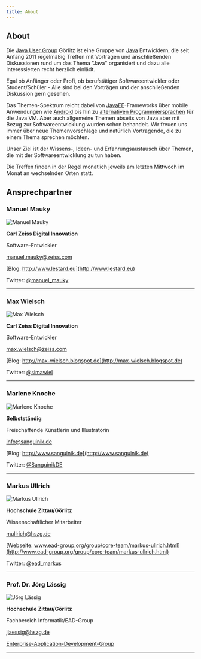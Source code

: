 ```yaml
---
title: About
---
```


## About

Die [Java User Group](https://de.wikipedia.org/wiki/Java_User_Group) Görlitz ist eine Gruppe von
[Java](<https://de.wikipedia.org/wiki/Java_(Programmiersprache)>) Entwicklern, die seit Anfang 2011 regelmäßig Treffen
mit Vorträgen und anschließenden Diskussionen rund um das Thema "Java" organisiert und dazu alle Interessierten recht
herzlich einlädt.

Egal ob Anfänger oder Profi, ob berufstätiger Softwareentwickler oder Student/Schüler - Alle sind bei den Vorträgen und
der anschließenden Diskussion gern gesehen.

Das Themen-Spektrum reicht dabei von
[JavaEE](https://de.wikipedia.org/wiki/Java_Platform,_Enterprise_Edition)-Frameworks über mobile Anwendungen wie
[Android](<https://de.wikipedia.org/wiki/Android_(Betriebssystem)>) bis hin zu
[alternativen Programmiersprachen](https://de.wikipedia.org/wiki/Java_Virtual_Machine#JVM-Sprachen) für die Java VM.
Aber auch allgemeine Themen abseits von Java aber mit Bezug zur Softwareentwicklung wurden schon behandelt. Wir freuen
uns immer über neue Themenvorschläge und natürlich Vortragende, die zu einem Thema sprechen möchten.

Unser Ziel ist der Wissens-, Ideen- und Erfahrungsaustausch über Themen, die mit der Softwareentwicklung zu tun haben.

Die Treffen finden in der Regel monatlich jeweils am letzten Mittwoch im Monat an wechselnden Orten statt.

## Ansprechpartner

### Manuel Mauky

<div class="about-organizer-image">
    <img alt="Manuel Mauky" src="../images/manuel_mauky.jpg"/>
</div>

**Carl Zeiss Digital Innovation**

Software-Entwickler

[manuel.mauky@zeiss.com](mailto:manuel.mauky@zeiss.com)

[Blog: http://www.lestard.eu](http://www.lestard.eu)

Twitter: [@manuel_mauky](https://twitter.com/manuel_mauky)

---

### Max Wielsch

<div class="about-organizer-image">
    <img alt="Max Wielsch" src="../images/max_wielsch.jpg"/>
</div>


**Carl Zeiss Digital Innovation**

Software-Entwickler

[max.wielsch@zeiss.com](mailto:max.wielsch@zeiss.com)

[Blog: http://max-wielsch.blogspot.de](http://max-wielsch.blogspot.de)

Twitter: [@simawiel](https://twitter.com/simawiel)

---

### Marlene Knoche

<div class="about-organizer-image">
    <img alt="Marlene Knoche" src="../images/marlene_knoche.jpg"/>
</div>

**Selbstständig**

Freischaffende Künstlerin und Illustratorin

[info@sanguinik.de](mailto:info@sanguinik.de)

[Blog: http://www.sanguinik.de](http://www.sanguinik.de)

Twitter: [@SanguinikDE](https://twitter.com/SanguinikDE)

---

### Markus Ullrich

<div class="about-organizer-image">
    <img alt="Markus Ullrich" src="../images/markus_ullrich.jpg"/>
</div>


**Hochschule Zittau/Görlitz**

Wissenschaftlicher Mitarbeiter

[mullrich@hszg.de](mailto:mullrich@hszg.de)

[Webseite: www.ead-group.org/group/core-team/markus-ullrich.html](http://www.ead-group.org/group/core-team/markus-ullrich.html)

Twitter: [@ead_markus](https://twitter.com/ead_markus)

---

### Prof. Dr. Jörg Lässig

<div class="about-organizer-image">
    <img alt="Jörg Lässig" src="../images/joerg_laessig.jpg"/>
</div>

**Hochschule Zittau/Görlitz**

Fachbereich Informatik/EAD-Group

[jlaessig@hszg.de](mailto:jlaessig@hszg.de)

[Enterprise-Application-Development-Group](http://www.enterprise-application-development.org/)

---
